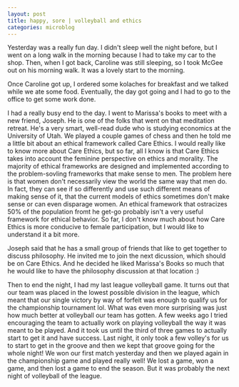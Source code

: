 ```yaml
---
layout: post
title: happy, sore | volleyball and ethics
categories: microblog
---
```


Yesterday was a really fun day. I didn't sleep well the night before, but I went on a long walk in the morning because I had to take my car to the shop. Then, when I got back, Caroline was still sleeping, so I took McGee out on his morning walk. It was a lovely start to the morning. 

Once Caroline got up, I ordered some kolaches for breakfast and we talked while we ate some food. Eventually, the day got going and I had to go to the office to get some work done. 

I had a really busy end to the day. I went to Marissa's books to meet with a new friend, Joseph. He is one of the folks that went on that meditation retreat. He's a very smart, well-read dude who is studying economics at the University of Utah. We played a couple games of chess and then he told me a little bit about an ethical framework called Care Ethics. I would really like to know more about Care Ethics, but so far, all I know is that Care Ethics takes into account the feminine perspective on ethics and morality. The majority of ethical frameworks are designed and implemented according to the problem-sovling frameworks that make sense to men. The problem here is that women don't necessarily view the world the same way that men do. In fact, they can see if so differently and use such different means of making sense of it, that the current models of ethics sometimes don't make sense or can even disparage women. An ethical framework that ostracizes 50% of the population fromt he get-go probably isn't a very useful framework for ethical behavior. So far, I don't know much about how Care Ethics is more conducive to female participation, but I would like to understand it a bit more. 

Joseph said that he has a small group of friends that like to get together to discuss philosophy. He invited me to join the next dicussion, which should be on Care Ethics. And he decided he liked Marissa's Books so much that he would like to have the philosophy discussion at that location :)

Then to end the night, I had my last league volleyball game. It turns out that our team was placed in the lowest possible division in the league, which meant that our single victory by way of forfeit was enough to qualify us for the championship tournament lol. What was even more surprising was just how much better at volleyball our team has gotten. A few weeks ago I tried encouraging the team to actually work on playing volleyball the way it was meant to be played. And it took us until the third of three games to actually start to get it and have success. Last night, it only took a few volley's for us to start to get in the groove and then we kept that groove going for the whole night! We won our first match yesterday and then we played again in the championship game and played really well! We lost a game, won a game, and then lost a game to end the season. But it was probably the next night of volleyball of the league.
